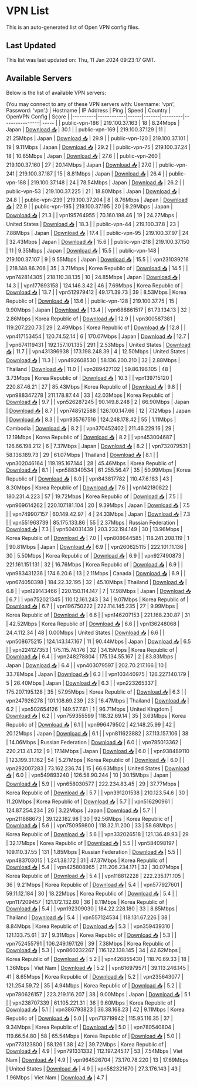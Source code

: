 # VPN List

This is an auto-generated list of Open VPN config files.

## Last Updated

This list was last updated on: Thu, 11 Jan 2024 09:23:17 GMT.

## Available Servers

Below is the list of available VPN servers:

(You may connect to any of these VPN servers with: Username: 'vpn', Password: 'vpn'.)
| Hostname | IP Address | Ping | Speed | Country | OpenVPN Config | Score |
|----------|------------|------|-------|---------|----------------| ----- |
| public-vpn-186 | 219.100.37.163 | 18 | 8.24Mbps | Japan | [Download 📥](./configs/server_0_JP.ovpn) | 30.1 |
| public-vpn-169 | 219.100.37.129 | 11 | 21.25Mbps | Japan | [Download 📥](./configs/server_1_JP.ovpn) | 29.9 |
| public-vpn-120 | 219.100.37.101 | 19 | 9.11Mbps | Japan | [Download 📥](./configs/server_2_JP.ovpn) | 29.2 |
| public-vpn-75 | 219.100.37.24 | 18 | 10.65Mbps | Japan | [Download 📥](./configs/server_3_JP.ovpn) | 27.6 |
| public-vpn-260 | 219.100.37.160 | 27 | 20.14Mbps | Japan | [Download 📥](./configs/server_4_JP.ovpn) | 27.0 |
| public-vpn-241 | 219.100.37.187 | 15 | 8.81Mbps | Japan | [Download 📥](./configs/server_5_JP.ovpn) | 26.4 |
| public-vpn-188 | 219.100.37.148 | 24 | 78.54Mbps | Japan | [Download 📥](./configs/server_6_JP.ovpn) | 26.2 |
| public-vpn-53 | 219.100.37.225 | 21 | 18.80Mbps | Japan | [Download 📥](./configs/server_7_JP.ovpn) | 24.8 |
| public-vpn-239 | 219.100.37.204 | 8 | 8.76Mbps | Japan | [Download 📥](./configs/server_8_JP.ovpn) | 22.9 |
| public-vpn-195 | 219.100.37.195 | 20 | 9.29Mbps | Japan | [Download 📥](./configs/server_9_JP.ovpn) | 21.3 |
| vpn195764955 | 70.160.198.46 | 19 | 24.27Mbps | United States | [Download 📥](./configs/server_10_US.ovpn) | 18.3 |
| public-vpn-44 | 219.100.37.8 | 23 | 7.88Mbps | Japan | [Download 📥](./configs/server_11_JP.ovpn) | 17.4 |
| public-vpn-95 | 219.100.37.97 | 24 | 32.43Mbps | Japan | [Download 📥](./configs/server_12_JP.ovpn) | 15.6 |
| public-vpn-218 | 219.100.37.150 | 11 | 9.35Mbps | Japan | [Download 📥](./configs/server_13_JP.ovpn) | 15.5 |
| public-vpn-148 | 219.100.37.107 | 9 | 9.55Mbps | Japan | [Download 📥](./configs/server_14_JP.ovpn) | 15.5 |
| vpn231039216 | 218.148.86.206 | 35 | 3.71Mbps | Korea Republic of | [Download 📥](./configs/server_15_KR.ovpn) | 14.5 |
| vpn742814305 | 218.110.38.135 | 10 | 24.85Mbps | Japan | [Download 📥](./configs/server_16_JP.ovpn) | 14.3 |
| vpn177693158 | 124.146.3.42 | 46 | 7.69Mbps | Korea Republic of | [Download 📥](./configs/server_17_KR.ovpn) | 13.7 |
| vpn512979412 | 49.171.39.73 | 39 | 8.53Mbps | Korea Republic of | [Download 📥](./configs/server_18_KR.ovpn) | 13.6 |
| public-vpn-128 | 219.100.37.75 | 15 | 9.90Mbps | Japan | [Download 📥](./configs/server_19_JP.ovpn) | 13.4 |
| vpn688861517 | 61.73.134.13 | 32 | 2.86Mbps | Korea Republic of | [Download 📥](./configs/server_20_KR.ovpn) | 12.9 |
| vpn300587381 | 119.207.220.73 | 29 | 2.49Mbps | Korea Republic of | [Download 📥](./configs/server_21_KR.ovpn) | 12.8 |
| vpn417153454 | 120.74.52.14 | 6 | 170.07Mbps | Japan | [Download 📥](./configs/server_22_JP.ovpn) | 12.7 |
| vpn674119431 | 192.157.101.135 | 291 | 2.53Mbps | United States | [Download 📥](./configs/server_23_US.ovpn) | 11.7 |
| vpn431396938 | 173.198.248.39 | 4 | 12.50Mbps | United States | [Download 📥](./configs/server_24_US.ovpn) | 11.3 |
| vpn492608530 | 58.136.200.210 | 32 | 2.88Mbps | Thailand | [Download 📥](./configs/server_25_TH.ovpn) | 11.0 |
| vpn289427102 | 59.86.196.105 | 48 | 3.73Mbps | Korea Republic of | [Download 📥](./configs/server_26_KR.ovpn) | 10.3 |
| vpn139715120 | 220.87.46.21 | 27 | 85.43Mbps | Korea Republic of | [Download 📥](./configs/server_27_KR.ovpn) | 9.8 |
| vpn988347278 | 211.178.87.44 | 33 | 42.03Mbps | Korea Republic of | [Download 📥](./configs/server_28_KR.ovpn) | 9.7 |
| vpn526287245 | 90.149.8.248 | 2 | 66.90Mbps | Japan | [Download 📥](./configs/server_29_JP.ovpn) | 8.7 |
| vpn748512588 | 126.100.147.66 | 12 | 7.12Mbps | Japan | [Download 📥](./configs/server_30_JP.ovpn) | 8.3 |
| vpn935767516 | 124.248.178.42 | 55 | 1.11Mbps | Cambodia | [Download 📥](./configs/server_31_KH.ovpn) | 8.2 |
| vpn370452402 | 211.46.229.16 | 29 | 12.19Mbps | Korea Republic of | [Download 📥](./configs/server_32_KR.ovpn) | 8.2 |
| vpn453004687 | 126.66.198.212 | 6 | 7.37Mbps | Japan | [Download 📥](./configs/server_33_JP.ovpn) | 8.2 |
| vpn732079531 | 58.136.189.73 | 29 | 61.07Mbps | Thailand | [Download 📥](./configs/server_34_TH.ovpn) | 8.1 |
| vpn302046164 | 119.195.167.144 | 28 | 45.46Mbps | Korea Republic of | [Download 📥](./configs/server_35_KR.ovpn) | 8.1 |
| vpn588340534 | 61.255.56.47 | 35 | 50.99Mbps | Korea Republic of | [Download 📥](./configs/server_36_KR.ovpn) | 8.0 |
| vpn843817782 | 110.47.6.183 | 43 | 8.30Mbps | Korea Republic of | [Download 📥](./configs/server_37_KR.ovpn) | 7.6 |
| vpn142180822 | 180.231.4.223 | 57 | 19.72Mbps | Korea Republic of | [Download 📥](./configs/server_38_KR.ovpn) | 7.5 |
| vpn969614262 | 220.107.181.104 | 20 | 9.39Mbps | Japan | [Download 📥](./configs/server_39_JP.ovpn) | 7.5 |
| vpn749907157 | 60.149.42.97 | 4 | 24.33Mbps | Japan | [Download 📥](./configs/server_40_JP.ovpn) | 7.3 |
| vpn551963739 | 85.175.133.86 | 55 | 2.37Mbps | Russian Federation | [Download 📥](./configs/server_41_RU.ovpn) | 7.3 |
| vpn504031439 | 203.232.194.149 | 30 | 13.96Mbps | Korea Republic of | [Download 📥](./configs/server_42_KR.ovpn) | 7.0 |
| vpn808644585 | 118.241.208.119 | 1 | 90.81Mbps | Japan | [Download 📥](./configs/server_43_JP.ovpn) | 6.9 |
| vpn260625115 | 222.101.11.136 | 30 | 5.50Mbps | Korea Republic of | [Download 📥](./configs/server_44_KR.ovpn) | 6.9 |
| vpn927490873 | 221.161.151.131 | 32 | 16.76Mbps | Korea Republic of | [Download 📥](./configs/server_45_KR.ovpn) | 6.9 |
| vpn983431236 | 174.6.20.6 | 13 | 2.11Mbps | Canada | [Download 📥](./configs/server_46_CA.ovpn) | 6.9 |
| vpn674050398 | 184.22.32.195 | 32 | 45.10Mbps | Thailand | [Download 📥](./configs/server_47_TH.ovpn) | 6.8 |
| vpn129143466 | 220.150.114.147 | 7 | 17.98Mbps | Japan | [Download 📥](./configs/server_48_JP.ovpn) | 6.7 |
| vpn752021345 | 110.12.161.243 | 34 | 9.07Mbps | Korea Republic of | [Download 📥](./configs/server_49_KR.ovpn) | 6.7 |
| vpn196750222 | 222.114.145.235 | 27 | 9.99Mbps | Korea Republic of | [Download 📥](./configs/server_50_KR.ovpn) | 6.6 |
| vpn146207153 | 221.168.230.87 | 31 | 42.52Mbps | Korea Republic of | [Download 📥](./configs/server_51_KR.ovpn) | 6.6 |
| vpn136248068 | 24.4.112.34 | 48 | 0.00Mbps | United States | [Download 📥](./configs/server_52_US.ovpn) | 6.6 |
| vpn508675215 | 124.143.147.167 | 11 | 90.44Mbps | Japan | [Download 📥](./configs/server_53_JP.ovpn) | 6.5 |
| vpn224127353 | 175.115.74.176 | 32 | 34.15Mbps | Korea Republic of | [Download 📥](./configs/server_54_KR.ovpn) | 6.4 |
| vpn248278804 | 175.134.55.167 | 2 | 83.83Mbps | Japan | [Download 📥](./configs/server_55_JP.ovpn) | 6.4 |
| vpn403079597 | 202.70.217.166 | 10 | 33.78Mbps | Japan | [Download 📥](./configs/server_56_JP.ovpn) | 6.3 |
| vpn103440975 | 126.227.140.179 | 5 | 26.40Mbps | Japan | [Download 📥](./configs/server_57_JP.ovpn) | 6.3 |
| vpn223265337 | 175.207.195.128 | 35 | 57.95Mbps | Korea Republic of | [Download 📥](./configs/server_58_KR.ovpn) | 6.3 |
| vpn247926278 | 101.108.69.239 | 23 | 16.47Mbps | Thailand | [Download 📥](./configs/server_59_TH.ovpn) | 6.2 |
| vpn502654126 | 149.57.7.61 | 1 | 96.71Mbps | United Kingdom | [Download 📥](./configs/server_60_GB.ovpn) | 6.2 |
| vpn759355599 | 118.32.69.14 | 35 | 3.63Mbps | Korea Republic of | [Download 📥](./configs/server_61_KR.ovpn) | 6.1 |
| vpn996479502 | 42.148.25.99 | 42 | 20.12Mbps | Japan | [Download 📥](./configs/server_62_JP.ovpn) | 6.1 |
| vpn811623882 | 37.113.157.106 | 38 | 14.06Mbps | Russian Federation | [Download 📥](./configs/server_63_RU.ovpn) | 6.0 |
| vpn785013362 | 220.213.41.212 | 9 | 17.14Mbps | Japan | [Download 📥](./configs/server_64_JP.ovpn) | 6.0 |
| vpn938489110 | 123.199.31.162 | 54 | 5.27Mbps | Korea Republic of | [Download 📥](./configs/server_65_KR.ovpn) | 6.0 |
| vpn292007283 | 73.162.236.74 | 15 | 66.63Mbps | United States | [Download 📥](./configs/server_66_US.ovpn) | 6.0 |
| vpn549893240 | 126.58.90.244 | 10 | 30.15Mbps | Japan | [Download 📥](./configs/server_67_JP.ovpn) | 5.9 |
| vpn658030577 | 222.234.83.45 | 29 | 37.77Mbps | Korea Republic of | [Download 📥](./configs/server_68_KR.ovpn) | 5.7 |
| vpn391201538 | 210.123.54.6 | 30 | 11.20Mbps | Korea Republic of | [Download 📥](./configs/server_69_KR.ovpn) | 5.7 |
| vpn516290961 | 124.87.254.234 | 26 | 3.22Mbps | Japan | [Download 📥](./configs/server_70_JP.ovpn) | 5.7 |
| vpn211888673 | 39.122.182.98 | 30 | 92.56Mbps | Korea Republic of | [Download 📥](./configs/server_71_KR.ovpn) | 5.6 |
| vpn750959800 | 118.32.11.200 | 33 | 58.68Mbps | Korea Republic of | [Download 📥](./configs/server_72_KR.ovpn) | 5.6 |
| vpn332026518 | 121.136.49.93 | 29 | 32.17Mbps | Korea Republic of | [Download 📥](./configs/server_73_KR.ovpn) | 5.5 |
| vpn584098197 | 109.110.37.55 | 131 | 1.85Mbps | Russian Federation | [Download 📥](./configs/server_74_RU.ovpn) | 5.5 |
| vpn483703015 | 1.241.38.172 | 31 | 47.37Mbps | Korea Republic of | [Download 📥](./configs/server_75_KR.ovpn) | 5.4 |
| vpn425808965 | 211.206.234.171 | 32 | 30.07Mbps | Korea Republic of | [Download 📥](./configs/server_76_KR.ovpn) | 5.4 |
| vpn118812228 | 222.235.171.105 | 36 | 9.21Mbps | Korea Republic of | [Download 📥](./configs/server_77_KR.ovpn) | 5.4 |
| vpn577927601 | 59.11.12.184 | 30 | 18.22Mbps | Korea Republic of | [Download 📥](./configs/server_78_KR.ovpn) | 5.4 |
| vpn117209457 | 121.172.132.60 | 36 | 8.11Mbps | Korea Republic of | [Download 📥](./configs/server_79_KR.ovpn) | 5.4 |
| vpn192309030 | 184.22.228.180 | 33 | 8.85Mbps | Thailand | [Download 📥](./configs/server_80_TH.ovpn) | 5.4 |
| vpn557124534 | 118.131.67.226 | 38 | 8.84Mbps | Korea Republic of | [Download 📥](./configs/server_81_KR.ovpn) | 5.3 |
| vpn359439310 | 121.133.75.61 | 37 | 9.31Mbps | Korea Republic of | [Download 📥](./configs/server_82_KR.ovpn) | 5.3 |
| vpn752455791 | 106.249.197.126 | 39 | 7.38Mbps | Korea Republic of | [Download 📥](./configs/server_83_KR.ovpn) | 5.3 |
| vpn860232267 | 116.122.138.145 | 34 | 42.62Mbps | Korea Republic of | [Download 📥](./configs/server_84_KR.ovpn) | 5.2 |
| vpn426855430 | 118.70.69.33 | 18 | 1.36Mbps | Viet Nam | [Download 📥](./configs/server_85_VN.ovpn) | 5.2 |
| vpn616979571 | 39.113.246.145 | 41 | 8.65Mbps | Korea Republic of | [Download 📥](./configs/server_86_KR.ovpn) | 5.2 |
| vpn235643077 | 121.254.59.72 | 35 | 4.94Mbps | Korea Republic of | [Download 📥](./configs/server_87_KR.ovpn) | 5.2 |
| vpn780626157 | 223.219.116.207 | 38 | 9.00Mbps | Japan | [Download 📥](./configs/server_88_JP.ovpn) | 5.1 |
| vpn238707339 | 61.105.221.31 | 36 | 9.60Mbps | Korea Republic of | [Download 📥](./configs/server_89_KR.ovpn) | 5.1 |
| vpn386793823 | 36.38.168.23 | 42 | 9.11Mbps | Korea Republic of | [Download 📥](./configs/server_90_KR.ovpn) | 5.0 |
| vpn713719942 | 115.95.116.35 | 37 | 9.34Mbps | Korea Republic of | [Download 📥](./configs/server_91_KR.ovpn) | 5.0 |
| vpn780540804 | 119.66.54.80 | 58 | 65.54Mbps | Korea Republic of | [Download 📥](./configs/server_92_KR.ovpn) | 5.0 |
| vpn773123800 | 58.126.1.38 | 42 | 39.72Mbps | Korea Republic of | [Download 📥](./configs/server_93_KR.ovpn) | 4.9 |
| vpn791331332 | 112.197.245.17 | 53 | 7.54Mbps | Viet Nam | [Download 📥](./configs/server_94_VN.ovpn) | 4.9 |
| vpn964526704 | 73.170.78.220 | 13 | 17.69Mbps | United States | [Download 📥](./configs/server_95_US.ovpn) | 4.9 |
| vpn582321670 | 27.3.176.143 | 43 | 1.96Mbps | Viet Nam | [Download 📥](./configs/server_96_VN.ovpn) | 4.7 |
